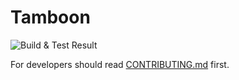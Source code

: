 # Tamboon

![Build & Test Result](https://github.com/PH9/Tamboon/actions/workflows/tests.yml/badge.svg)

For developers should read [CONTRIBUTING.md](CONTRIBUTING.md) first.
